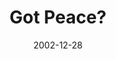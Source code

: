---
layout: music 
title: "Got Peace?"
series: "Got Christmas?"
date: 2002-12-28 
description: "Delve into the key staples of the Christmas story."
audio: "http://s3.amazonaws.com/crossroadsaudiomessages/Got%20Peace%20Dec28.mp3"
audio-duration: "42:10"
src: "http://www.crossroads.net/players/media/mediumHz/bigscreen.gotxmas.jpg"
---